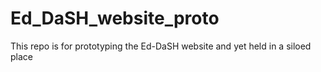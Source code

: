 # Ed_DaSH_website_proto
This repo is for prototyping the Ed-DaSH website and yet held in a siloed place
